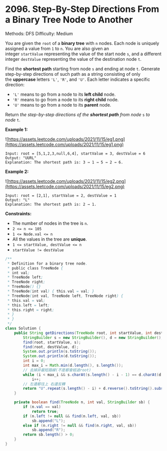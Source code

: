 # 2096. Step-By-Step Directions From a Binary Tree Node to Another

Methods: DFS
Difficulty: Medium

You are given the `root` of a **binary tree** with `n` nodes. Each node is uniquely assigned a value from `1` to `n`. You are also given an integer `startValue` representing the value of the start node `s`, and a different integer `destValue` representing the value of the destination node `t`.

Find the **shortest path** starting from node `s` and ending at node `t`. Generate step-by-step directions of such path as a string consisting of only the **uppercase** letters `'L'`, `'R'`, and `'U'`. Each letter indicates a specific direction:

- `'L'` means to go from a node to its **left child** node.
- `'R'` means to go from a node to its **right child** node.
- `'U'` means to go from a node to its **parent** node.

Return *the step-by-step directions of the **shortest path** from node* `s` *to node* `t`.

**Example 1:**

![https://assets.leetcode.com/uploads/2021/11/15/eg1.png](https://assets.leetcode.com/uploads/2021/11/15/eg1.png)

```
Input: root = [5,1,2,3,null,6,4], startValue = 3, destValue = 6
Output: "UURL"
Explanation: The shortest path is: 3 → 1 → 5 → 2 → 6.

```

**Example 2:**

![https://assets.leetcode.com/uploads/2021/11/15/eg2.png](https://assets.leetcode.com/uploads/2021/11/15/eg2.png)

```
Input: root = [2,1], startValue = 2, destValue = 1
Output: "L"
Explanation: The shortest path is: 2 → 1.

```

**Constraints:**

- The number of nodes in the tree is `n`.
- `2 <= n <= 105`
- `1 <= Node.val <= n`
- All the values in the tree are **unique**.
- `1 <= startValue, destValue <= n`
- `startValue != destValue`

```java
/**
 * Definition for a binary tree node.
 * public class TreeNode {
 * int val;
 * TreeNode left;
 * TreeNode right;
 * TreeNode() {}
 * TreeNode(int val) { this.val = val; }
 * TreeNode(int val, TreeNode left, TreeNode right) {
 * this.val = val;
 * this.left = left;
 * this.right = right;
 * }
 * }
 */
class Solution {
    public String getDirections(TreeNode root, int startValue, int destValue) {
        StringBuilder s = new StringBuilder(), d = new StringBuilder();
        find(root, startValue, s);
        find(root, destValue, d);
        System.out.println(s.toString());
        System.out.println(d.toString());
        int i = 0;
        int max_i = Math.min(d.length(), s.length());
        // 去掉非最短路線(不是都會經過root)
        while (i < max_i && s.charAt(s.length() - i - 1) == d.charAt(d.length() - i - 1))
            i++;
        // 左邊都往上 右邊反轉
        return "U".repeat(s.length() - i) + d.reverse().toString().substring(i);
    }

    private boolean find(TreeNode n, int val, StringBuilder sb) {
        if (n.val == val)
            return true;
        if (n.left != null && find(n.left, val, sb))
            sb.append("L");
        else if (n.right != null && find(n.right, val, sb))
            sb.append("R");
        return sb.length() > 0;
    }
}
```